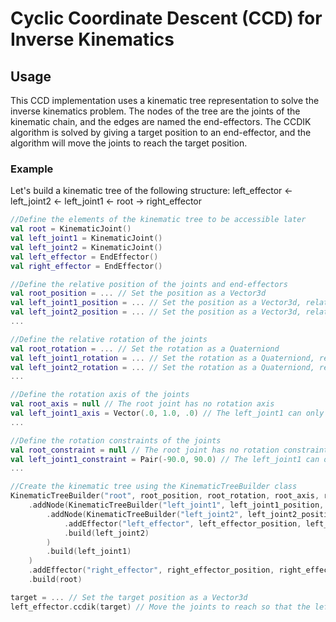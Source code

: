# Cyclic Coordinate Descent (CCD) for Inverse Kinematics

## Usage
This CCD implementation uses a kinematic tree representation to solve the inverse kinematics problem.
The nodes of the tree are the joints of the kinematic chain, and the edges are named the end-effectors. 
The CCDIK algorithm is solved by giving a target position to an end-effector, and the algorithm will move the joints to reach the target position.

### Example
Let's build a kinematic tree of the following structure: left_effector <- left_joint2 <- left_joint1 <- root -> right_effector
```kotlin
//Define the elements of the kinematic tree to be accessible later
val root = KinematicJoint()
val left_joint1 = KinematicJoint()
val left_joint2 = KinematicJoint()
val left_effector = EndEffector()
val right_effector = EndEffector()

//Define the relative position of the joints and end-effectors
val root_position = ... // Set the position as a Vector3d
val left_joint1_position = ... // Set the position as a Vector3d, relative to the root
val left_joint2_position = ... // Set the position as a Vector3d, relative to the left_joint1
...

//Define the relative rotation of the joints
val root_rotation = ... // Set the rotation as a Quaterniond
val left_joint1_rotation = ... // Set the rotation as a Quaterniond, relative to the root
val left_joint2_rotation = ... // Set the rotation as a Quaterniond, relative to the left_joint1
...

//Define the rotation axis of the joints
val root_axis = null // The root joint has no rotation axis
val left_joint1_axis = Vector(.0, 1.0, .0) // The left_joint1 can only rotate around the y-axis
...

//Define the rotation constraints of the joints
val root_constraint = null // The root joint has no rotation constraints
val left_joint1_constraint = Pair(-90.0, 90.0) // The left_joint1 can only rotate between -90 and 90 degrees
...

//Create the kinematic tree using the KinematicTreeBuilder class
KinematicTreeBuilder("root", root_position, root_rotation, root_axis, root_constraint)
    .addNode(KinematicTreeBuilder("left_joint1", left_joint1_position, left_joint1_rotation, left_joint1_axis, left_joint1_constraint)
        .addNode(KinematicTreeBuilder("left_joint2", left_joint2_position, left_joint2_rotation, left_joint2_axis, left_joint2_constraint)
            .addEffector("left_effector", left_effector_position, left_effector)
            .build(left_joint2)
        )
        .build(left_joint1)
    )
    .addEffector("right_effector", right_effector_position, right_effector)
    .build(root)

target = ... // Set the target position as a Vector3d
left_effector.ccdik(target) // Move the joints to reach so that the left_effector reach the target position
```